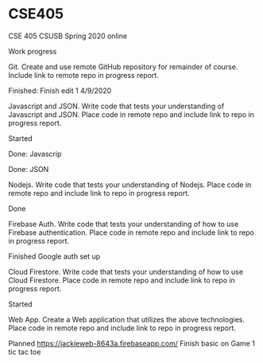 # CSE405


CSE 405 CSUSB Spring 2020 online

Work progress

Git. Create and use remote GitHub repository for remainder of course. Include link to remote repo in progress report.

Finished: 
Finish edit 1 4/9/2020

Javascript and JSON. Write code that tests your understanding of Javascript and JSON. Place code in remote repo and include link to repo in progress report.

Started

Done: Javascrip

Done: JSON


Nodejs. Write code that tests your understanding of Nodejs. Place code in remote repo and include link to repo in progress report.

Done

Firebase Auth. Write code that tests your understanding of how to use Firebase authentication. Place code in remote repo and include link to repo in progress report.


Finished Google auth set up

Cloud Firestore. Write code that tests your understanding of how to use Cloud Firestore. Place code in remote repo and include link to repo in progress report.

Started 

Web App. Create a Web application that utilizes the above technologies. Place code in remote repo and include link to repo in progress report.

Planned
https://jackieweb-8643a.firebaseapp.com/
Finish basic on Game 1 tic tac toe
